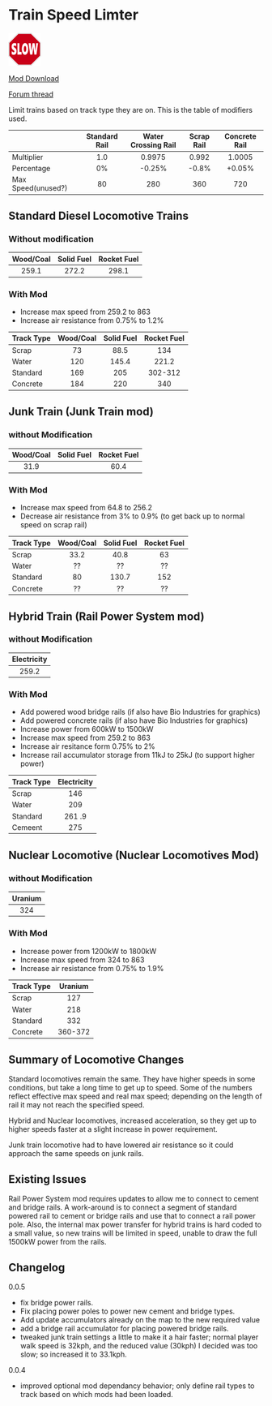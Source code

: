 # Train Speed Limter

![icon](images/thumb.png)

[Mod Download](https://mods.factorio.com/mods/d3x0r/train-speed-limiter) 

[Forum thread](https://forums.factorio.com/viewtopic.php?f=91&t=51104)


Limit trains based on track type they are on.  This is the table of modifiers used.

|   | Standard Rail | Water Crossing Rail | Scrap Rail | Concrete Rail |
|:---|:---:|:---:|:---:|:---:|
| Multiplier | 1.0  | 0.9975 | 0.992 | 1.0005 |
| Percentage | 0%   | -0.25% | -0.8% | +0.05% |
| Max Speed(unused?)  | 80  | 280  | 360  | 720  |

## Standard Diesel Locomotive Trains
### Without modification
| Wood/Coal | Solid Fuel | Rocket Fuel |
|:------:|:---:|:---:|
| 259.1 | 272.2 | 298.1 |

### With Mod

  - Increase max speed from 259.2 to 863
  - Increase air resistance from 0.75% to 1.2%

| Track Type | Wood/Coal | Solid Fuel | Rocket Fuel |
|:--------|:------:|:---:|:---:|
| Scrap | 73 | 88.5 | 134 |
| Water | 120 | 145.4 | 221.2 |
| Standard | 169 | 205 |  302-312 |
| Concrete | 184 | 220 |  340 |

## Junk Train (Junk Train mod)
### without Modification
| Wood/Coal | Solid Fuel | Rocket Fuel |
|:------:|:---:|:---:|
| 31.9 |  | 60.4 |

### With Mod

  - Increase max speed from 64.8 to 256.2
  - Decrease air resistance from 3% to 0.9% (to get back up to normal speed on scrap rail)

|Track Type| Wood/Coal | Solid Fuel | Rocket Fuel |
|:----- |:------:|:---:|:---:|
| Scrap | 33.2 | 40.8  | 63 |
| Water | ?? | ?? | ?? |
| Standard | 80 | 130.7 |  152 |
| Concrete | ?? | ?? | ?? |

## Hybrid Train (Rail Power System mod)
### without Modification
| Electricity |
|:------:|
| 259.2 |

### With Mod
  - Add powered wood bridge rails (if also have Bio Industries for graphics)
  - Add powered concrete rails (if also have Bio Industries for graphics) 
  - Increase power from 600kW to 1500kW
  - Increase max speed from 259.2 to 863
  - Increase air resitance form 0.75% to 2%
  - Increase rail accumulator storage from 11kJ to 25kJ (to support higher power)

|Track Type | Electricity |
|:------|:------:|
|Scrap    | 146 |
|Water    | 209 |
|Standard | 261 .9 |  * only standard rails are modified with electric power
|Cemeent  | 275 |

## Nuclear Locomotive (Nuclear Locomotives Mod)
### without Modification

| Uranium |
|:------:|
| 324 |

### With Mod

  - Increase power from 1200kW to 1800kW
  - Increase max speed from 324 to 863
  - Increase air resistance from 0.75% to 1.9%


| Track Type | Uranium |
|:------|:------:|
|Scrap    | 127 |
|Water    | 218 |
|Standard | 332 |
|Concrete   | 360-372 |


## Summary of Locomotive Changes

Standard locomotives remain the same.  They have higher speeds in some conditions, but take a long time to get up to speed. 
Some of the numbers reflect effective max speed and real max speed; depending on the length of rail it may not reach the specified speed.

Hybrid and Nuclear locomotives, increased acceleration, so they get up to higher speeds faster at a slight increase in power requirement.

Junk train locomotive had to have lowered air resistance so it could approach the same speeds on junk rails.


## Existing Issues

Rail Power System mod requires updates to allow me to connect to cement and bridge rails.  A work-around is to connect a segment of standard
powered rail to cement or bridge rails and use that to connect a rail power pole.  Also, the internal max power transfer for hybrid trains
is hard coded to a small value, so new trains will be limited in speed, unable to draw the full 1500kW power from the rails.


## Changelog

0.0.5  
  - fix bridge power rails. 
  - Fix placing power poles to power new cement and bridge types. 
  - Add update accumulators already on the map to the new required value
  - add a bridge rail accumulator for placing powered bridge rails.
  - tweaked junk train settings a little to make it a hair faster; normal player walk speed is 32kph, and the reduced value (30kph) I decided was
too slow; so increased it to 33.1kph.

0.0.4
  - improved optional mod dependancy behavior; only define rail types to track based on which mods had been loaded.


